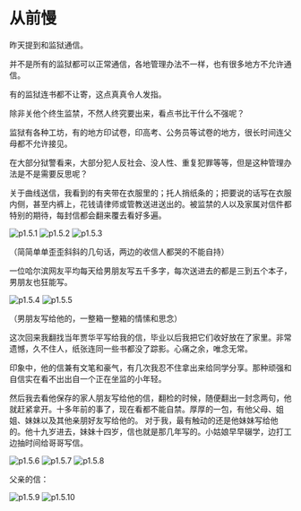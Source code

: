 # 从前慢

昨天提到和监狱通信。

并不是所有的监狱都可以正常通信，各地管理办法不一样，也有很多地方不允许通信。

有的监狱连书都不让寄，这点真真令人发指。

除非关他个终生监禁，不然人终究要出来，看点书比干什么不强呢？

监狱有各种工坊，有的地方印试卷，印高考、公务员等试卷的地方，很长时间连父母都不允许接见。

在大部分狱警看来，大部分犯人反社会、没人性、重复犯罪等等，但是这种管理办法是不是需要反思呢？

关于曲线送信，我看到的有夹带在衣服里的；托人捎纸条的；把要说的话写在衣服内侧，甚至内裤上，花钱请律师或管教送进送出的。被监禁的人以及家属对信件都特别的期待，每封信都会翻来覆去看好多遍。

![p1.5.1](./images/1.5.1.jpg)
![p1.5.2](./images/1.5.2.jpg)
![p1.5.3](./images/1.5.3.jpg)

（简简单单歪歪斜斜的几句话，两边的收信人都哭的不能自持）

一位哈尔滨网友平均每天给男朋友写五千多字，每次送进去的都是三到五个本子，男朋友也狂能写。

![p1.5.4](./images/1.5.4.jpg)
![p1.5.5](./images/1.5.5.jpg)

（男朋友写给他的，一整箱一整箱的情愫和思念）

这次回来我翻找当年贾华平写给我的信，毕业以后我把它们收好放在了家里。非常遗憾，久不住人，纸张连同一些书都没了踪影。心痛之余，唯念无常。

印象中，他的信兼有文笔和豪气，有几次我忍不住拿出来给同学分享。那种顽强和自信实在看不出出自一个正在坐监的小年轻。

然后我去看他保存的家人朋友写给他的信，翻检的时候，随便翻出一封念两句，他就赶紧拿开。十多年前的事了，现在看都不能自禁。厚厚的一包，有他父母、姐姐、妹妹以及其他亲朋好友写给他的。
对于我，最有触动的还是他妹妹写给他的。他十九岁进去，妹妹十四岁，信也就是那几年写的。小姑娘早早辍学，边打工边抽时间给哥哥写信。

![p1.5.6](./images/1.5.6.jpg)
![p1.5.7](./images/1.5.7.jpg)
![p1.5.8](./images/1.5.8.jpg)

父亲的信：

![p1.5.9](./images/1.5.9.jpg)
![p1.5.10](./images/1.5.10.jpg)
